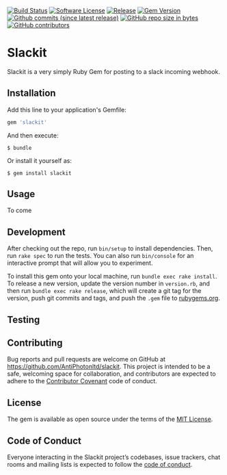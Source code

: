 [![Build Status](https://img.shields.io/travis/AntiPhotonltd/slackit/master.svg)](https://travis-ci.org/AntiPhotonltd/slackit)
[![Software License](https://img.shields.io/badge/license-MIT-blue.svg)](LICENSE.md)
[![Release](https://img.shields.io/github/release/AntiPhotonltd/slackit.svg)](https://github.com/AntiPhotonltd/slackit/releases/latest)
[![Gem Version](https://badge.fury.io/rb/slackit.svg)](https://badge.fury.io/rb/slackit)
[![Github commits (since latest release)](https://img.shields.io/github/commits-since/AntiPhotonltd/slackit/latest.svg)](https://github.com/AntiPhotonltd/slackit/commits)
[![GitHub repo size in bytes](https://img.shields.io/github/repo-size/AntiPhotonltd/slackit.svg)](https://github.com/AntiPhotonltd/slackit)
[![GitHub contributors](https://img.shields.io/github/contributors/AntiPhotonltd/slackit.svg)](https://github.com/AntiPhotonltd/slackit)

# Slackit

Slackit is a very simply Ruby Gem for posting to a slack incoming webhook.

## Installation

Add this line to your application's Gemfile:

```ruby
gem 'slackit'
```

And then execute:

    $ bundle

Or install it yourself as:

    $ gem install slackit

## Usage

To come

## Development

After checking out the repo, run `bin/setup` to install dependencies. Then, run `rake spec` to run the tests. You can also run `bin/console` for an interactive prompt that will allow you to experiment.

To install this gem onto your local machine, run `bundle exec rake install`. To release a new version, update the version number in `version.rb`, and then run `bundle exec rake release`, which will create a git tag for the version, push git commits and tags, and push the `.gem` file to [rubygems.org](https://rubygems.org).

## Testing

## Contributing

Bug reports and pull requests are welcome on GitHub at https://github.com/AntiPhotonltd/slackit. This project is intended to be a safe, welcoming space for collaboration, and contributors are expected to adhere to the [Contributor Covenant](http://contributor-covenant.org) code of conduct.

## License

The gem is available as open source under the terms of the [MIT License](https://opensource.org/licenses/MIT).

## Code of Conduct

Everyone interacting in the Slackit project’s codebases, issue trackers, chat rooms and mailing lists is expected to follow the [code of conduct](https://github.com/AntiPhotonltd/slackit/blob/master/CODE_OF_CONDUCT.md).
